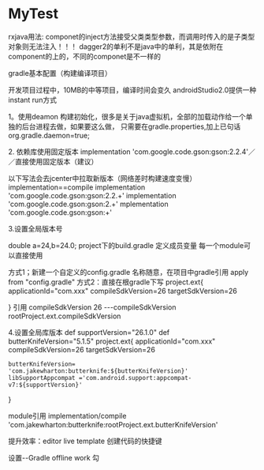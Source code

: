 # MyTest


rxjava用法:
componet的inject方法接受父类类型参数，而调用时传入的是子类型对象则无法注入！！！
dagger2的单利不是java中的单利，其是依附在component的上的，不同的componet是不一样的



gradle基本配置（构建编译项目）

开发项目过程中，10MB的中等项目，编译时间会变久 androidStudio2.0提供一种instant run方式

1。使用deamon
构建初始化，很多是关于java虚拟机，全部的加载动作给一个单独的后台进程去做，如果要这么做，
只需要在gradle.properties,加上已句话 org.gradle.daemon=true;

2. 依赖库使用固定版本
 implementation 'com.google.code.gson:gson:2.2.4'／／直接使用固定版本（建议）

 以下写法会去jcenter中拉取新版本（网络差时构建速度变慢） implementation==compile
 implementation 'com.google.code.gson:gson:2.2.+'
 implementation 'com.google.code.gson:gson:2.+'
 mplementation 'com.google.code.gson:gson:+'

3.设置全局版本号

double a=24,b=24.0; project下的build.gradle 定义成员变量
每一个module可以直接使用

方式1；新建一个自定义的config.gradle 名称随意，在项目中gradle引用 apply from "config.gradle"
方式2：直接在根gradle下写
project.ext{
    applicationId="com.xxx"
    compileSdkVersion=26
    targetSdkVersion=26

}
引用 compileSdkVersion 26 ---compileSdkVersion rootProject.ext.compileSdkVersion

4.设置全局库版本
def supportVersion="26.1.0"
def butterKnifeVersion="5.1.5"
project.ext{
    applicationId="com.xxx"
    compileSdkVersion=26
    targetSdkVersion=26

    butterKnifeVersion= 'com.jakewharton:butterknife:${butterKnifeVersion}'
    libSupportAppcompat ='com.android.support:appcompat-v7:${supportVersion}'
}

module引用 implementation/compile 'com.jakewharton:butterknife:rootProject.ext.butterKnifeVersion'


提升效率：editor live template 创建代码的快捷键

设置--Gradle offline work 勾



